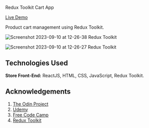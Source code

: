 
Redux Toolkit Cart App

[Live Demo](https://redux-toolkit-cart-zeta.vercel.app/)<br>

  Product cart management using Redux Toolkit.


![Screenshot 2023-09-10 at 12-26-38 Redux Toolkit](https://github.com/Tarun-Sachan/Task-Manager-Nodejs/assets/117214735/d3d0ecee-5620-4fd0-8c19-4df66689e50c)

![Screenshot 2023-09-10 at 12-26-27 Redux Toolkit](https://github.com/Tarun-Sachan/Task-Manager-Nodejs/assets/117214735/1d39ea51-c827-4495-af6b-7eded796e8c6)



## Technologies Used

**Store Front-End:**  ReactJS, HTML, CSS, JavaScript, Redux Toolkit.


## Acknowledgements

 1. [The Odin Project](https://www.theodinproject.com/paths/full-stack-javascript/courses/intermediate-html-and-css)
 2. [Udemy](https://www.udemy.com/course/react-the-complete-guide-incl-redux/)
 3. [Free Code Camp](https://www.youtube.com/@freecodecamp)
 4. [Redux Toolkit](https://redux-toolkit.js.org/)
